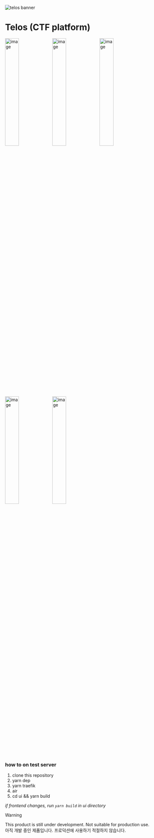 ![telos banner](https://github.com/minpeter/telos/assets/62207008/aa7a5460-6ed2-47e5-979a-ca504237cb67)

# Telos (CTF platform)


<img width="30%" alt="image" src="https://github.com/minpeter/telos/assets/62207008/e4dec08c-6368-428a-8a55-f88160d05bae">
<img width="30%" alt="image" src="https://github.com/minpeter/telos/assets/62207008/03519741-de29-48f6-a056-c775fb0bc1de">
<img width="30%" alt="image" src="https://github.com/minpeter/telos/assets/62207008/00ef10a4-fb64-4685-bbd1-125c7303c1a1">
<img width="30%" alt="image" src="https://github.com/minpeter/telos/assets/62207008/570de4af-7add-443d-ab72-128d806dd641">
<img width="30%" alt="image" src="https://github.com/minpeter/telos/assets/62207008/2e6f742a-5cb1-4c8e-bb7b-382af2854df8">




### how to on test server

1. clone this repository
2. yarn dep
3. yarn traefik
4. air
5. cd ui && yarn build

_if frontend changes, run `yarn build` in ui directory_


> [!WARNING]
> This product is still under development. Not suitable for production use.  
> 아직 개발 중인 제품입니다. 프로덕션에 사용하기 적절하지 않습니다.
